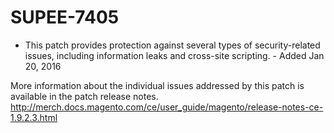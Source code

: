 # SUPEE-7405
- This patch provides protection against several types of security-related issues, including information leaks and cross-site scripting. - Added Jan 20, 2016

More information about the individual issues addressed by this patch is available in the patch release notes.
http://merch.docs.magento.com/ce/user_guide/magento/release-notes-ce-1.9.2.3.html
